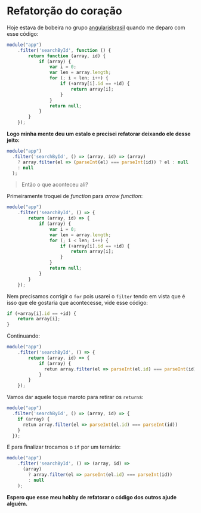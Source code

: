 # Refatorção do coração

Hoje estava de bobeira no grupo [angularjsbrasil](https://telegram.me/angularjsbrasil) quando me deparo com esse código:

```js
module("app")
    .filter('searchById', function () {
        return function (array, id) {
            if (array) {
                var i = 0;
                var len = array.length;
                for (; i < len; i++) {
                    if (+array[i].id == +id) {
                        return array[i];
                    }
                }
                return null;
            }
        }
    });
```

**Logo minha mente deu um estalo e precisei refatorar deixando ele desse jeito:**

```js
module("app")
  .filter('searchById', () => (array, id) => (array) 
    ? array.filter(el => (parseInt(el) === parseInt(id)) ? el : null
    : null
  );
```

> Então o que aconteceu ali?

Primeiramente troquei de *function* para *arrow function*:


```js
module("app")
    .filter('searchById', () => {
        return (array, id) => {
            if (array) {
                var i = 0;
                var len = array.length;
                for (; i < len; i++) {
                    if (+array[i].id == +id) {
                        return array[i];
                    }
                }
                return null;
            }
        }
    });
```

Nem precisamos corrigir o `for` pois usarei o `filter` tendo em vista que é isso que ele gostaria que acontecesse, vide esse código:

```js
if (+array[i].id == +id) {
    return array[i];
}
```

Continuando:

```js
module("app")
    .filter('searchById', () => {
        return (array, id) => {
            if (array) {
              retun array.filter(el => parseInt(el.id) === parseInt(id))
            }
        }
    });
```

Vamos dar aquele toque maroto para retirar os `return`s:


```js
module("app")
  .filter('searchById', () => (array, id) => {
    if (array) {
      retun array.filter(el => parseInt(el.id) === parseInt(id))
    }
  });
```

E para finalizar trocamos o `if` por um ternário:

```js
module("app")
    .filter('searchById', () => (array, id) => 
      (array) 
        ? array.filter(el => parseInt(el.id) === parseInt(id))
        : null
    );
```

**Espero que esse meu hobby de refatorar o código dos outros ajude alguém.**



